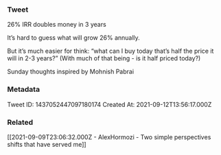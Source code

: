 ### Tweet
26% IRR doubles money in 3 years

It’s hard to guess what will grow 26% annually.

But it’s much easier for think: “what can I buy today that’s half the price it will in 2-3 years?” (With much of that being - is it half priced today?)

Sunday thoughts inspired by Mohnish Pabrai

### Metadata
Tweet ID: 1437052447097180174
Created At: 2021-09-12T13:56:17.000Z

### Related
[[2021-09-09T23:06:32.000Z - AlexHormozi - Two simple perspectives shifts that have served me]]

